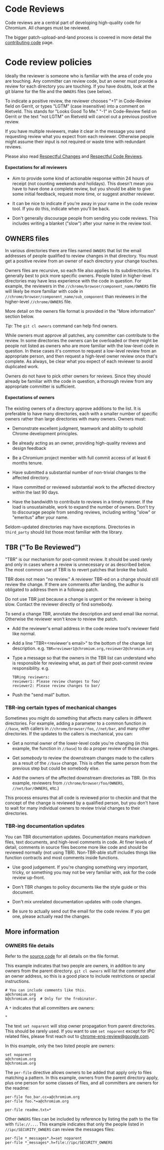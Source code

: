 # Code Reviews

Code reviews are a central part of developing high-quality code for Chromium.
All changes must be reviewed.

The bigger patch-upload-and-land process is covered in more detail the
[contributing code](https://www.chromium.org/developers/contributing-code)
page.

# Code review policies

Ideally the reviewer is someone who is familiar with the area of code you are
touching. Any committer can review code, but an owner must provide a review
for each directory you are touching. If you have doubts, look at the git blame
for the file and the `OWNERS` files (see below).

To indicate a positive review, the reviewer chooses "+1" in Code-Review field
on Gerrit, or types "LGTM" (case insensitive) into a comment on Rietveld. This
stands for "Looks Good To Me." "-1" in Code-Review field on Gerrit or the text
"not LGTM" on Rietveld will cancel out a previous positive review.

If you have multiple reviewers, make it clear in the message you send
requesting review what you expect from each reviewer. Otherwise people might
assume their input is not required or waste time with redundant reviews.

Please also read [Respectful Changes](cl_respect.md) and
[Respectful Code Reviews](cr_respect.md).

#### Expectations for all reviewers

  * Aim to provide some kind of actionable response within 24 hours of receipt
    (not counting weekends and holidays). This doesn't mean you have to have
    done a complete review, but you should be able to give some initial
    feedback, request more time, or suggest another reviewer.

  * It can be nice to indicate if you're away in your name in the code review
    tool. If you do this, indicate when you'll be back.

  * Don't generally discourage people from sending you code reviews. This
    includes writing a blanket ("slow") after your name in the review tool.

## OWNERS files

In various directories there are files named `OWNERS` that list the email
addresses of people qualified to review changes in that directory. You must
get a positive review from an owner of each directory your change touches.

Owners files are recursive, so each file also applies to its subdirectories.
It's generally best to pick more specific owners. People listed in higher-level
directories may have less experience with the code in question. For example,
the reviewers in the `//chrome/browser/component_name/OWNERS` file will likely
be more familiar with code in `//chrome/browser/component_name/sub_component`
than reviewers in the higher-level `//chrome/OWNERS` file.

More detail on the owners file format is provided in the "More information"
section below.

*Tip:* The `git cl owners` command can help find owners.

While owners must approve all patches, any committer can contribute to the
review. In some directories the owners can be overloaded or there might be
people not listed as owners who are more familiar with the low-level code in
question. In these cases it's common to request a low-level review from an
appropriate person, and then request a high-level owner review once that's
complete. As always, be clear what you expect of each reviewer to avoid
duplicated work.

Owners do not have to pick other owners for reviews. Since they should already
be familiar with the code in question, a thorough review from any appropriate
committer is sufficient.

#### Expectations of owners

The existing owners of a directory approve additions to the list. It is
preferable to have many directories, each with a smaller number of specific
owners rather than large directories with many owners. Owners must:

  * Demonstrate excellent judgment, teamwork and ability to uphold Chrome
    development principles.

  * Be already acting as an owner, providing high-quality reviews and design
    feedback

  * Be a Chromium project member with full commit access of at least 6
    months tenure.

  * Have submitted a substantial number of non-trivial changes to the affected
    directory.

  * Have committed or reviewed substantial work to the affected directory
    within the last 90 days.

  * Have the bandwidth to contribute to reviews in a timely manner. If the load
    is unsustainable, work to expand the number of owners. Don't try to
    discourage people from sending reviews, including writing "slow" or
    "emeritus" after your name.

Seldom-updated directories may have exceptions. Directories in `third_party`
should list those most familiar with the library.

## TBR ("To Be Reviewed")

"TBR" is our mechanism for post-commit review. It should be used rarely and
only in cases where a review is unnecessary or as described below. The most
common use of TBR is to revert patches that broke the build.

TBR does not mean "no review." A reviewer TBR-ed on a change should still
review the change. If there are comments after landing, the author is obligated
to address them in a followup patch.

Do not use TBR just because a change is urgent or the reviewer is being slow.
Contact the reviewer directly or find somebody.

To send a change TBR, annotate the description and send email like normal.
Otherwise the reviewer won't know to review the patch.

  * Add the reviewer's email address in the code review tool's reviewer field
    like normal.

  * Add a line "TBR=<reviewer's email>" to the bottom of the change list
    description. e.g. `TBR=reviewer1@chromium.org,reviewer2@chromium.org`

  * Type a message so that the owners in the TBR list can understand who is
    responsible for reviewing what, as part of their post-commit review
    responsibility. e.g.
    ```
    TBRing reviewers:
    reviewer1: Please review changes to foo/
    reviewer2: Please review changes to bar/
    ```

  * Push the "send mail" button.

### TBR-ing certain types of mechanical changes

Sometimes you might do something that affects many callers in different
directories. For example, adding a parameter to a common function in
`//base`, with callers in `//chrome/browser/foo`, `//net/bar`, and many other
directories. If the updates to the callers is mechanical, you can:

  * Get a normal owner of the lower-level code you're changing (in this
    example, the function in `//base`) to do a proper review of those changes.

  * Get _somebody_ to review the downstream changes made to the callers as a
    result of the `//base` change. This is often the same person from the
    previous step but could be somebody else.

  * Add the owners of the affected downstream directories as TBR. (In this
    example, reviewers from `//chrome/browser/foo/OWNERS`, `//net/bar/OWNERS`,
    etc.)

This process ensures that all code is reviewed prior to checkin and that the
concept of the change is reviewed by a qualified person, but you don't have to
wait for many individual owners to review trivial changes to their directories.

### TBR-ing documentation updates

You can TBR documentation updates. Documentation means markdown files, text
documents, and high-level comments in code. At finer levels of detail, comments
in source files become more like code and should be reviewed normally (not
using TBR). Non-TBR-able stuff includes things like function contracts and most
comments inside functions.

  * Use good judgement. If you're changing something very important, tricky,
    or something you may not be very familiar with, ask for the code review
    up-front.

  * Don't TBR changes to policy documents like the style guide or this document.

  * Don't mix unrelated documentation updates with code changes.

  * Be sure to actually send out the email for the code review. If you get one,
    please actually read the changes.

## More information

### OWNERS file details

Refer to the [source code](https://chromium.googlesource.com/chromium/tools/depot_tools/+/master/owners.py)
for all details on the file format.

This example indicates that two people are owners, in addition to any owners
from the parent directory. `git cl owners` will list the comment after an
owner address, so this is a good place to include restrictions or special
instructions.
```
# You can include comments like this.
a@chromium.org
b@chromium.org  # Only for the frobinator.
```

A `*` indicates that all committers are owners:
```
*
```

The text `set noparent` will stop owner propagation from parent directories.
This should be rarely used. If you want to use `set noparent` except for IPC
related files, please first reach out to chrome-eng-review@google.com.

In this example, only the two listed people are owners:
```
set noparent
a@chromium.org
b@chromium.org
```

The `per-file` directive allows owners to be added that apply only to files
matching a pattern. In this example, owners from the parent directory
apply, plus one person for some classes of files, and all committers are
owners for the readme:
```
per-file foo_bar.cc=a@chromium.org
per-file foo.*=a@chromium.org

per-file readme.txt=*
```

Other `OWNERS` files can be included by reference by listing the path to the
file with `file://...`. This example indicates that only the people listed in
`//ipc/SECURITY_OWNERS` can review the messages files:
```
per-file *_messages*.h=set noparent
per-file *_messages*.h=file://ipc/SECURITY_OWNERS
```
